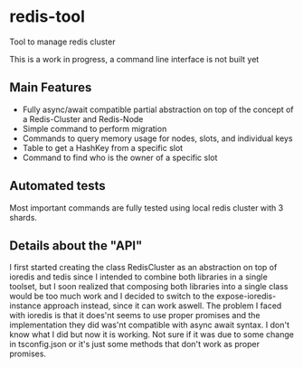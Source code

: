 # redis-tool
Tool to manage redis cluster


This is a work in progress, a command line interface is not built yet


## Main Features

- Fully async/await compatible partial abstraction on top of the concept of a Redis-Cluster and Redis-Node
- Simple command to perform migration
- Commands to query memory usage for nodes, slots, and individual keys
- Table to get a HashKey from a specific slot
- Command to find who is the owner of a specific slot

## Automated tests

Most important commands are fully tested using local redis cluster with 3 shards.



## Details about the "API"

I first started creating the class RedisCluster as an abstraction on top of ioredis and tedis since I intended to combine both libraries in a single toolset, but I soon realized that composing both libraries into a single class would be too much work and I decided to switch to the expose-ioredis-instance approach instead, since it can work aswell. The problem I faced with ioredis is that it does'nt seems to use proper promises and the implementation they did was'nt compatible with async await syntax. I don't know what I did but now it is working. Not sure if it was due to some change in tsconfig.json or it's just some methods that don't work as proper promises.




